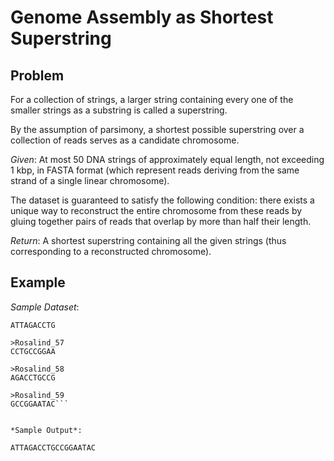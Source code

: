 # Genome Assembly as Shortest Superstring

## Problem
For a collection of strings, a larger string containing every one of the smaller strings as a substring is called a superstring.

By the assumption of parsimony, a shortest possible superstring over a collection of reads serves as a candidate chromosome.

*Given*: At most 50 DNA strings of approximately equal length, not exceeding 1 kbp, in FASTA format (which represent reads deriving from the same strand of a single linear chromosome).

The dataset is guaranteed to satisfy the following condition: there exists a unique way to reconstruct the entire chromosome from these reads by gluing together pairs of reads that overlap by more than half their length.

*Return*: A shortest superstring containing all the given strings (thus corresponding to a reconstructed chromosome).


## Example
*Sample Dataset*:

```>Rosalind_56
ATTAGACCTG

>Rosalind_57
CCTGCCGGAA

>Rosalind_58
AGACCTGCCG

>Rosalind_59
GCCGGAATAC```


*Sample Output*: 

ATTAGACCTGCCGGAATAC